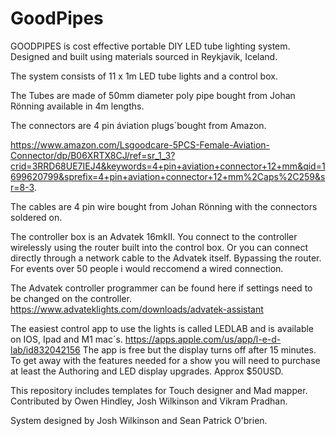 # GoodPipes
GOODPIPES is cost effective portable DIY LED tube lighting system. 
Designed and built using materials sourced in Reykjavik, Iceland. 

The system consists of 11 x 1m LED tube lights and a control box. 

The Tubes are made of 50mm diameter poly pipe bought from Johan Rönning available in 4m lengths. 

The connectors are 4 pin áviation plugs´bought from Amazon.  

https://www.amazon.com/Lsgoodcare-5PCS-Female-Aviation-Connector/dp/B06XRTX8CJ/ref=sr_1_3?crid=3RRD68UE7IEJ4&keywords=4+pin+aviation+connector+12+mm&qid=1699620799&sprefix=4+pin+aviation+connector+12+mm%2Caps%2C259&sr=8-3. 

The cables are 4 pin wire bought from Johan Rönning with the connectors soldered on. 
 
The controller box is an Advatek 16mkII. You connect to the controller wirelessly using the router built into the control box. Or you can connect directly through a network cable to the Advatek itself. Bypassing the router. For events over 50 people i would reccomend a wired connection. 

The Advatek controller programmer can be found here if settings need to be changed on the controller. https://www.advateklights.com/downloads/advatek-assistant

The easiest control app to use the lights is called LEDLAB and is available on IOS, Ipad and M1 mac´s. https://apps.apple.com/us/app/l-e-d-lab/id832042156 
The app is free but the display turns off after 15 minutes. To get away with the features needed for a show you will need to purchase at least the Authoring and LED display upgrades. Approx $50USD. 

This repository includes templates for Touch designer and Mad mapper. Contributed by Owen Hindley, Josh Wilkinson and Vikram Pradhan. 

System designed by Josh Wilkinson and Sean Patrick O'brien.
